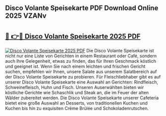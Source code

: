 ## Disco Volante Speisekarte PDF Download Online 2025 VZANv

# <h2><a href="http://gcdksow.nevu.top/?p=Disco+Volante+Speisekarte">🔗 👉🔴 Disco Volante Speisekarte 2025 PDF</a></h2>

[![Disco Volante Speisekarte 2025 PDF](https://i.imgur.com/dBaPXMq.png)](http://gcdksow.nevu.top/?p=Disco+Volante+Speisekarte)
Die Disco Volante Speisekarte ist nicht nur eine Liste von Gerichten in einem Restaurant oder Café, sondern auch Ihre Gelegenheit, etwas zu finden, das für Ihren Geschmack köstlich und geeignet ist. Wenn Sie nach einem leichten und frischen Gericht suchen, empfehlen wir Ihnen, unsere Salate aus unserem Salatbereich auf der Disco Volante Speisekarte zu probieren. Für Fleischliebhaber gibt es auf unserer Disco Volante Speisekarte eine Auswahl an Gerichten: Rindfleisch, Schweinefleisch, Huhn und Fisch. Unseren Auserwählten bieten wir köstliche Gerichte wie Schaschlik und Steak an, die im Feuer der alten Wälder zubereitet werden. Die Disco Volante Speisekarte unserer Cafeteria bietet eine große Auswahl an Desserts, von traditionellen Kuchen und Kuchen bis hin zu exquisiten Crème Brûlée und Schokoladenrutschen.
